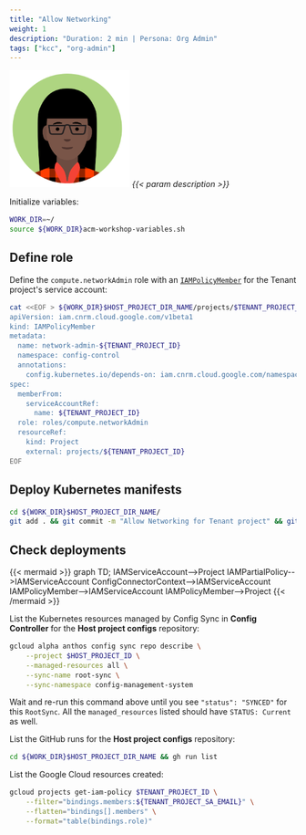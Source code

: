 ```yaml
---
title: "Allow Networking"
weight: 1
description: "Duration: 2 min | Persona: Org Admin"
tags: ["kcc", "org-admin"]
---
```

![Org Admin](/images/org-admin.png)
_{{< param description >}}_

Initialize variables:
```Bash
WORK_DIR=~/
source ${WORK_DIR}acm-workshop-variables.sh
```

## Define role

Define the `compute.networkAdmin` role with an [`IAMPolicyMember`](https://cloud.google.com/config-connector/docs/reference/resource-docs/iam/iampolicymember) for the Tenant project's service account:
```Bash
cat <<EOF > ${WORK_DIR}$HOST_PROJECT_DIR_NAME/projects/$TENANT_PROJECT_ID/network-admin.yaml
apiVersion: iam.cnrm.cloud.google.com/v1beta1
kind: IAMPolicyMember
metadata:
  name: network-admin-${TENANT_PROJECT_ID}
  namespace: config-control
  annotations:
    config.kubernetes.io/depends-on: iam.cnrm.cloud.google.com/namespaces/config-control/IAMServiceAccount/${TENANT_PROJECT_ID},resourcemanager.cnrm.cloud.google.com/namespaces/config-control/Project/${TENANT_PROJECT_ID}
spec:
  memberFrom:
    serviceAccountRef:
      name: ${TENANT_PROJECT_ID}
  role: roles/compute.networkAdmin
  resourceRef:
    kind: Project
    external: projects/${TENANT_PROJECT_ID}
EOF
```

## Deploy Kubernetes manifests

```Bash
cd ${WORK_DIR}$HOST_PROJECT_DIR_NAME/
git add . && git commit -m "Allow Networking for Tenant project" && git push origin main
```

## Check deployments

{{< mermaid >}}
graph TD;
  IAMServiceAccount-->Project
  IAMPartialPolicy-->IAMServiceAccount
  ConfigConnectorContext-->IAMServiceAccount
  IAMPolicyMember-->IAMServiceAccount
  IAMPolicyMember-->Project
{{< /mermaid >}}

List the Kubernetes resources managed by Config Sync in **Config Controller** for the **Host project configs** repository:
```Bash
gcloud alpha anthos config sync repo describe \
    --project $HOST_PROJECT_ID \
    --managed-resources all \
    --sync-name root-sync \
    --sync-namespace config-management-system
```
Wait and re-run this command above until you see `"status": "SYNCED"` for this `RootSync`. All the `managed_resources` listed should have `STATUS: Current` as well.

List the GitHub runs for the **Host project configs** repository:
```Bash
cd ${WORK_DIR}$HOST_PROJECT_DIR_NAME && gh run list
```

List the Google Cloud resources created:
```Bash
gcloud projects get-iam-policy $TENANT_PROJECT_ID \
    --filter="bindings.members:${TENANT_PROJECT_SA_EMAIL}" \
    --flatten="bindings[].members" \
    --format="table(bindings.role)"
```